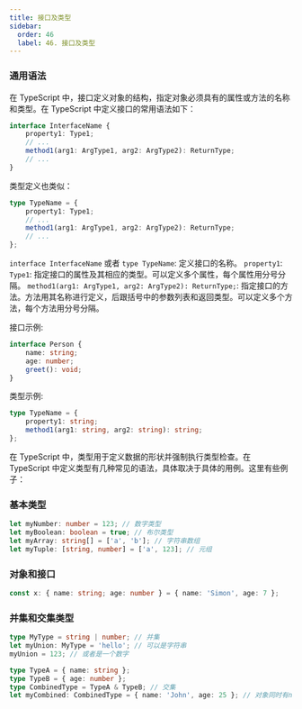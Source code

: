```yaml
---
title: 接口及类型
sidebar:
  order: 46
  label: 46. 接口及类型
---
```


### 通用语法

在 TypeScript 中，接口定义对象的结构，指定对象必须具有的属性或方法的名称和类型。在 TypeScript 中定义接口的常用语法如下：

<!-- skip -->

```typescript
interface InterfaceName {
    property1: Type1;
    // ...
    method1(arg1: ArgType1, arg2: ArgType2): ReturnType;
    // ...
}
```

类型定义也类似：

<!-- skip -->

```typescript
type TypeName = {
    property1: Type1;
    // ...
    method1(arg1: ArgType1, arg2: ArgType2): ReturnType;
    // ...
};
```

`interface InterfaceName` 或者 `type TypeName`: 定义接口的名称。
`property1`: `Type1`: 指定接口的属性及其相应的类型。可以定义多个属性，每个属性用分号分隔。
`method1(arg1: ArgType1, arg2: ArgType2): ReturnType;`: 指定接口的方法。方法用其名称进行定义，后跟括号中的参数列表和返回类型。可以定义多个方法，每个方法用分号分隔。

接口示例:

```typescript
interface Person {
    name: string;
    age: number;
    greet(): void;
}
```

类型示例:

```typescript
type TypeName = {
    property1: string;
    method1(arg1: string, arg2: string): string;
};
```

在 TypeScript 中，类型用于定义数据的形状并强制执行类型检查。在 TypeScript 中定义类型有几种常见的语法，具体取决于具体的用例。这里有些例子：

### 基本类型

```typescript
let myNumber: number = 123; // 数字类型
let myBoolean: boolean = true; // 布尔类型
let myArray: string[] = ['a', 'b']; // 字符串数组
let myTuple: [string, number] = ['a', 123]; // 元组
```

### 对象和接口

```typescript
const x: { name: string; age: number } = { name: 'Simon', age: 7 };
```

### 并集和交集类型

```typescript
type MyType = string | number; // 并集
let myUnion: MyType = 'hello'; // 可以是字符串
myUnion = 123; // 或者是一个数字

type TypeA = { name: string };
type TypeB = { age: number };
type CombinedType = TypeA & TypeB; // 交集
let myCombined: CombinedType = { name: 'John', age: 25 }; // 对象同时有name和age属性
```
